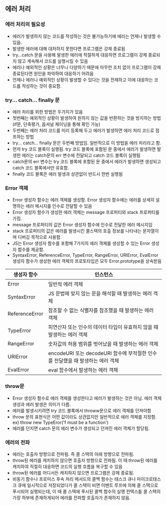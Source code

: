 ## 에러 처리

### 에러 처리의 필요성

- 에러가 발생하지 않는 코드를 작성하는 것은 불가능하기에 에러는 언제나 발생할 수 있음.
- 발생한 에러에 대해 대처하지 못한다면 프로그램은 강제 종료됨
- try...catch 문을 사용해 발생한 에러에 적절하게 대응하면 프로그램이 강제 종료되지 않고 계속해서 코드를 실행시킬 수 있음
- 에러나 예외적인 상황은 너무나 다양하기 때문에 아무런 조치 없이 프로그램이 강제 종료된다면 원인을 파악하여 대응하기 어려움
- 언제나 에러나 예외적인 상황이 발생할 수 있다는 것을 전제하고 이에 대응하는 코드를 작성하는 것이 중요함.

### try... catch... finally 문

- 에러 처리를 위한 방법은 두가지가 있음
- 첫번째는 예외적인 상황이 발생하여 원하지 않는 값을 반환하는 것을 방지하는 방법(if문, 단축평가, 옵셔널 체이닝을 통해 확인 가능)
- 두번째는 에러 처리 코드를 미리 등록해 두고 에러가 발생하면 에러 처리 코드로 점프하는 방법
- try... catch... finally 문은 두번째 방법임. 일반적으로 이 방법을 에러 처리라고 함.
- 먼저 try 코드 블록이 실행됨. try 코드 블록에 포함된 문 중에서 에러가 발생하면 발생한 에러는 catch문의 err 변수에 전달되고 catch 코드 블록이 실행됨
- catch문의 err 변수는 try 코드 블록에 포함된 문 중에서 에러가 발생하면 생성되고 catch 코드 블록에서만 유효함.
- finally 코드 블록은 에러 발생과 상관없이 반드시 한번 실행됨

### Error 객체

- Error 생성자 함수는 에러 객체를 생성함. Error 생성자 함수에는 에러를 상세히 설명하는 에러 메시지를 인수로 전달할 수 있음
- Error 생성자 함수가 생성한 에러 객체는 message 프로퍼티와 stack 프로퍼티를 가짐.
- message 프로퍼티의 값은 Error 생성자 함수에 인수로 전달한 에러 메시지임
- stack 프로퍼티의 값은 에러를 발생시킨 콜스택의 호출 정보를 나타내는 문자열이며 디버깅 목적으로 사용함.
- JS는 Error 생성자 함수를 포함해 7가지의 에러 객체를 생성할 수 있는 Error 생성자 함수를 제공함.
- SyntaxError, ReferenceError, TypeError, RangeError, URIError, EvalError 생성자 함수가 생성한 에러 객체의 프로토타입은 모두 Error.prototype을 상속받음

| 생성자 함수    | 인스턴스                                                                       |
| -------------- | ------------------------------------------------------------------------------ |
| Error          | 일반적 에러 객체                                                               |
| SyntaxError    | JS 문법에 맞지 않는 문을 해석할 때 발생하는 에러 객체                          |
| ReferenceError | 참조할 수 없는 식별자를 참조했을 때 발생하는 에러 객체                         |
| TypeError      | 피연산자 또는 인수의 데이터 타입이 유효하지 않을 때 발생하는 에러 객체         |
| RangeError     | 숫자값의 허용 범위를 벗어났을 때 발생하는 에러 객체                            |
| URIError       | encodeURI 또는 decodeURI 함수에 부적절한 인수를 전달했을 때 발생하는 에러 객체 |
| EvalError      | eval 함수에서 발생하는 에러 객체                                               |

### throw문

- Error 생성자 함수로 에러 객체를 생성한다고 에러가 발생하는 것은 아님. 에러 객체 생성과 에러 발생은 의미가 다름.
- 에러를 발생시키려면 try 코드 블록에서 throww문으로 에러 객체를 던져야함
- throw 문의 표현식은 어떤 값이라도 상관없지만 일반적으로 에러 객체를 지정함. ex) throw new TypeEror('f must be a function')
- 에러를 던지면 catch 문의 에러 변수가 생성되고 던져진 에러 객체가 할당됨.

### 에러의 전파

- 에러는 호출자 방향으로 전파됨. 즉 콜 스택의 아래 방향으로 전파됨.
- throw된 에러를 캐치하지 않으면 호출자 방향으로 전파됨. 이 때 throw된 에러를 캐치하여 적절히 대응하면 코드의 실행 흐름을 복구할 수 있음
- throw된 에러를 어디서든 캐치하지 않으면 프로그램은 강제 종료됨.
- 비동기 함수나 프로미스 후속 처리 메서드의 콜백 함수는 태스크 큐나 마이크로태스크 큐에 일시적으로 저장되었다가 콜 스택이 비면 이벤트 루프에 의해 콜 스택으로 푸시되어 실행되는데, 이 때 콜 스택에 푸시된 콜백 함수의 실행 컨텍스틑 콜 스택의 가장 하부에 존재하게되어 에러를 전파할 호출자가 존재하지 않음.
